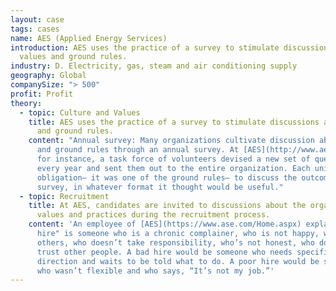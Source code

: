 ```yaml
---
layout: case
tags: cases
name: AES (Applied Energy Services)
introduction: AES uses the practice of a survey to stimulate discussions about
  values and ground rules.
industry: D. Electricity, gas, steam and air conditioning supply
geography: Global
companySize: "> 500"
profit: Profit
theory:
  - topic: Culture and Values
    title: AES uses the practice of a survey to stimulate discussions about values
      and ground rules.
    content: "Annual survey: Many organizations cultivate discussion about values
      and ground rules through an annual survey. At [AES](http://www.aes.com/),
      for instance, a task force of volunteers devised a new set of questions
      every year and sent them out to the entire organization. Each unit had the
      obligation— it was one of the ground rules— to discuss the outcome of the
      survey, in whatever format it thought would be useful."
  - topic: Recruitment
    title: At AES, candidates are invited to discussions about the organization’s
      values and practices during the recruitment process.
    content: 'An employee of [AES](https://www.ase.com/Home.aspx) explained: "bad
      hire" is someone who is a chronic complainer, who is not happy, who blames
      others, who doesn’t take responsibility, who’s not honest, who doesn’t
      trust other people. A bad hire would be someone who needs specific
      direction and waits to be told what to do. A poor hire would be someone
      who wasn’t flexible and who says, “It’s not my job.”'
---
```

